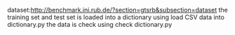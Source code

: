 dataset:http://benchmark.ini.rub.de/?section=gtsrb&subsection=dataset
the training set and test set is loaded into a dictionary using load CSV data into dictionary.py
the data is check using check dictionary.py
